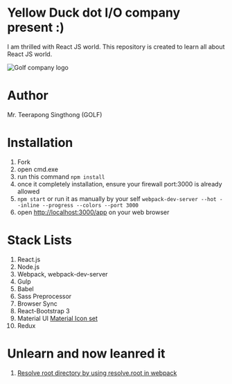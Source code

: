 # Yellow Duck dot I/O company present :)
I am thrilled with React JS world. This repository is created to learn all about React JS world.

![Golf company logo](https://raw.githubusercontent.com/iamgoangle/york-town-react-js/master/assets/images/iamgoangle-logo.png)

# Author
Mr. Teerapong Singthong (GOLF)

# Installation
1. Fork
2. open cmd.exe
3. run this command `npm install`
4. once it completely installation, ensure your firewall port:3000 is already allowed
5. `npm start` or run it as manually by your self `webpack-dev-server --hot --inline --progress --colors --port 3000`
6. open [http://localhost:3000/app](http://localhost:3000/app) on your web browser

# Stack Lists
1. React.js
2. Node.js
3. Webpack, webpack-dev-server
4. Gulp
5. Babel
6. Sass Preprocessor
7. Browser Sync
8. React-Bootstrap 3
9. Material UI [Material Icon set](https://design.google.com/icons/)
10. Redux

# Unlearn and now leanred it
1. [Resolve root directory by using resolve.root in webpack](https://medium.com/@goangle/webpack-resolve-import-require-path-that-refers-to-root-directory-by-resolve-root-1775fdc5723b#.pzvy0cq0e)
